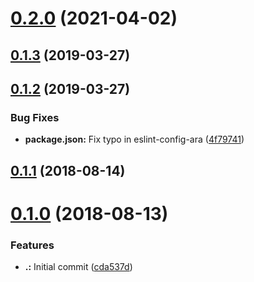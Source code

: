 # [0.2.0](https://github.com/AraBlocks/ara-secret-storage/compare/0.1.3...0.2.0) (2021-04-02)



## [0.1.3](https://github.com/AraBlocks/ara-secret-storage/compare/0.1.2...0.1.3) (2019-03-27)



## [0.1.2](https://github.com/AraBlocks/ara-secret-storage/compare/0.1.1...0.1.2) (2019-03-27)


### Bug Fixes

* **package.json:** Fix typo in eslint-config-ara ([4f79741](https://github.com/AraBlocks/ara-secret-storage/commit/4f7974129a2b487d80ee9017b78cec7d80dc401e))



## [0.1.1](https://github.com/AraBlocks/ara-secret-storage/compare/0.1.0...0.1.1) (2018-08-14)



# [0.1.0](https://github.com/AraBlocks/ara-secret-storage/compare/cda537d295b09d2de0bc91f1782c03f03fc7dea6...0.1.0) (2018-08-13)


### Features

* **.:** Initial commit ([cda537d](https://github.com/AraBlocks/ara-secret-storage/commit/cda537d295b09d2de0bc91f1782c03f03fc7dea6))



